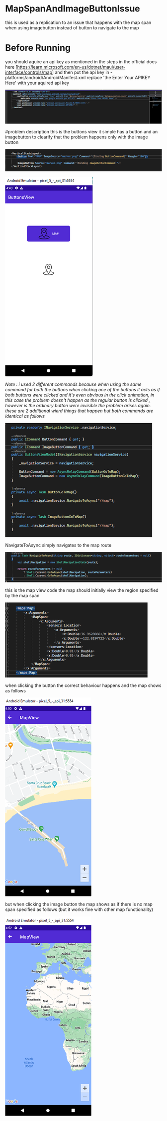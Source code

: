 # MapSpanAndImageButtonIssue
this is used as a replication to an issue that happens with the map span when using imagebutton instead of button to navigate to the map

# Before Running 
you should aquire an api key as mentioned in the steps in the official docs here [https://learn.microsoft.com/en-us/dotnet/maui/user-interface/controls/map] and then put the api key in -platforms/android/AndroidManifest.xml replace 'the Enter Your APIKEY Here' with your aquired api key

![api key](/ScreenShots/ApiKey.png?raw=true)

#problem description
this is the buttons view it simple has a button and an imagebutton to clearify that the problem happens only with the image button 

![api key](/ScreenShots/ButtonsViewCode.png?raw=true)

![api key](/ScreenShots/ButtonsView.png?raw=true)

*Note : i used 2 different commands because when using the same command for both the buttons when clicking one of the buttons it acts as if both buttons were clicked and it's even obvious in the click animation, in this case the problem doesn't happen as the regular button is clicked , however is the ordinary button were invisible the problem arises again. these are 2 additional wierd things that happen*
*but both commands are identical as follows*

![buttons commands](/ScreenShots/ButtonsCommands.png?raw=true)


NavigateToAsync simply navigates to the map route

![NavigateToAsync](/ScreenShots/NavigateToAsync.png?raw=true)


this is the map view code the map should initially view the region specified by the map span 

![map view code](/ScreenShots/MapViewCode.png?raw=true)

when clicking the button the correct behaviour happens and the map shows as follows

![right map span](/ScreenShots/map1.png?raw=true)

but when clicking the image button the map shows as if there is no map span specified as follows (but it works fine with other map functionality)

![wrong map span](/ScreenShots/map2.png?raw=true)

